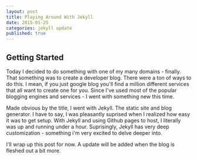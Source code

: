 ```yaml
---
layout: post
title: Playing Around With Jekyll
date: 2015-01-25
categories: jekyll update
published: true
---
```


## Getting Started

Today I decided to do something with one of my many domains - finally. That something was to create
a developer blog. There were a ton of ways to do this. I mean, if you just google blog you'll find 
a million different services that all want to create one for you. Since I've used most of the popular 
blogging engines and services - I went with something new this time. 

Made obvious by the title, I went with Jekyll. The static site and blog generator. 
I have to say, I was pleasantly suprised when I realized how easy it was to get setup. 
With Jekyll and using Github pages to host, I literally was up and running under a hour.
Suprisingly, Jekyll has very deep customization - something i'm very excited to delve deeper into. 

I'll wrap up this post for now. A update will be added when the blog is fleshed out a bit more.